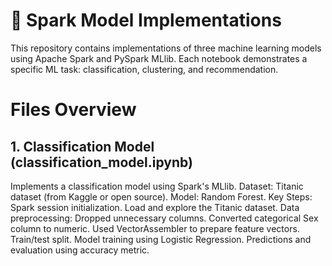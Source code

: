 # 📁 Spark Model Implementations

This repository contains implementations of three machine learning models using Apache Spark and PySpark MLlib. Each notebook demonstrates a specific ML task: classification, clustering, and recommendation.

# Files Overview
## 1. Classification Model (classification_model.ipynb)
Implements a classification model using Spark's MLlib.
Dataset: Titanic dataset (from Kaggle or open source).
Model: Random Forest.
Key Steps:
  Spark session initialization.
  Load and explore the Titanic dataset.
Data preprocessing:
  Dropped unnecessary columns.
  Converted categorical Sex column to numeric.
  Used VectorAssembler to prepare feature vectors.
Train/test split.
Model training using Logistic Regression.
Predictions and evaluation using accuracy metric.
